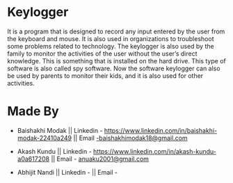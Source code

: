 # Keylogger
It is a program that is designed to record any input entered by the user from the keyboard and mouse. It is also used in organizations to troubleshoot some problems related to technology. The keylogger is also used by the family to monitor the activities of the user without the user’s direct knowledge. This is something that is installed on the hard drive. This type of software is also called spy software. Now the software keylogger can also be used by parents to monitor their kids, and it is also used for other activities.

# Made By 
- Baishakhi Modak || Linkedin - https://www.linkedin.com/in/baishakhi-modak-22410a249 || Email -baishakhimodak18@gmail.com
* Akash Kundu || Linkedin - https://www.linkedin.com/in/akash-kundu-a0a617208 || Email - anuaku2001@gmail.com
+ Abhijit Nandi || Linkedin -  || Email - 



